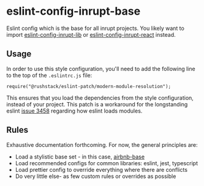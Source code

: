 # eslint-config-inrupt-base

Eslint config which is the base for all inrupt projects. You likely want to import
[eslint-config-inrupt-lib](../eslint-config-inrupt-lib) or
[eslint-config-inrupt-react](../eslint-config-inrupt-react) instead.

## Usage

In order to use this style configuration, you'll need to add the following
line to the top of the `.eslintrc.js` file:

```
require("@rushstack/eslint-patch/modern-module-resolution");
```

This ensures that you load the dependencies from the style configuration,
instead of your project. This patch is a workaround for the longstanding eslint
[issue 3458](https://github.com/eslint/eslint/issues/3458) regarding how eslint
loads modules.

## Rules

Exhaustive documentation forthcoming. For now, the general principles are:

- Load a stylistic base set - in this case,
  [airbnb-base](https://www.npmjs.com/package/eslint-config-airbnb-base)
- Load recommended configs for common libraries: eslint, jest, typescript
- Load prettier config to override everything where there are conflicts
- Do very little else- as few custom rules or overrides as possible
